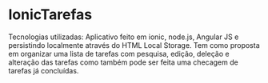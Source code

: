 # IonicTarefas
Tecnologias utilizadas:  Aplicativo feito em ionic, node.js, Angular JS e persistindo localmente através do HTML Local Storage.
Tem como proposta em organizar uma lista de tarefas com pesquisa, edição, deleção e alteração das tarefas como também pode ser feita uma checagem de tarefas já concluídas.
